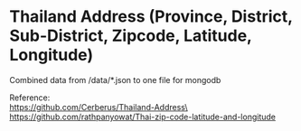 # Thailand Address (Province, District, Sub-District, Zipcode, Latitude, Longitude)

Combined data from /data/*.json to one file for mongodb

Reference:\
https://github.com/Cerberus/Thailand-Address\
https://github.com/rathpanyowat/Thai-zip-code-latitude-and-longitude
